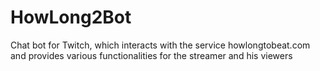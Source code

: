 # HowLong2Bot
Chat bot for Twitch, which interacts with the service howlongtobeat.com and provides various functionalities for the streamer and his viewers
